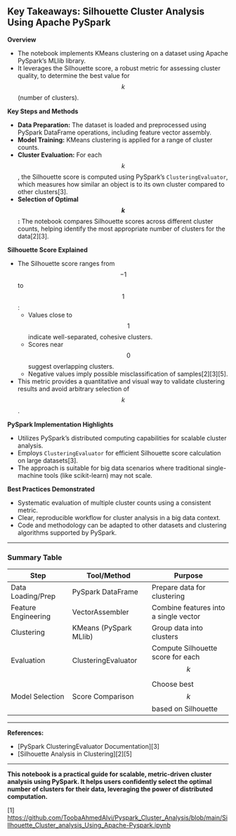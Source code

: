 ## Key Takeaways: Silhouette Cluster Analysis Using Apache PySpark

**Overview**

- The notebook implements KMeans clustering on a dataset using Apache PySpark’s MLlib library.
- It leverages the Silhouette score, a robust metric for assessing cluster quality, to determine the best value for $$k$$ (number of clusters).

**Key Steps and Methods**

- **Data Preparation:** The dataset is loaded and preprocessed using PySpark DataFrame operations, including feature vector assembly.
- **Model Training:** KMeans clustering is applied for a range of cluster counts.
- **Cluster Evaluation:** For each $$k$$, the Silhouette score is computed using PySpark’s `ClusteringEvaluator`, which measures how similar an object is to its own cluster compared to other clusters[3].
- **Selection of Optimal $$k$$:** The notebook compares Silhouette scores across different cluster counts, helping identify the most appropriate number of clusters for the data[2][3].

**Silhouette Score Explained**

- The Silhouette score ranges from $$-1$$ to $$1$$:
  - Values close to $$1$$ indicate well-separated, cohesive clusters.
  - Scores near $$0$$ suggest overlapping clusters.
  - Negative values imply possible misclassification of samples[2][3][5].
- This metric provides a quantitative and visual way to validate clustering results and avoid arbitrary selection of $$k$$.

**PySpark Implementation Highlights**

- Utilizes PySpark’s distributed computing capabilities for scalable cluster analysis.
- Employs `ClusteringEvaluator` for efficient Silhouette score calculation on large datasets[3].
- The approach is suitable for big data scenarios where traditional single-machine tools (like scikit-learn) may not scale.

**Best Practices Demonstrated**

- Systematic evaluation of multiple cluster counts using a consistent metric.
- Clear, reproducible workflow for cluster analysis in a big data context.
- Code and methodology can be adapted to other datasets and clustering algorithms supported by PySpark.

---

### Summary Table

| Step                     | Tool/Method                | Purpose                                  |
|--------------------------|----------------------------|-------------------------------------------|
| Data Loading/Prep        | PySpark DataFrame          | Prepare data for clustering               |
| Feature Engineering      | VectorAssembler            | Combine features into a single vector     |
| Clustering               | KMeans (PySpark MLlib)     | Group data into clusters                  |
| Evaluation               | ClusteringEvaluator        | Compute Silhouette score for each $$k$$   |
| Model Selection          | Score Comparison           | Choose best $$k$$ based on Silhouette     |

---

**References:**  
- [PySpark ClusteringEvaluator Documentation][3]  
- [Silhouette Analysis in Clustering][2][5]

---

**This notebook is a practical guide for scalable, metric-driven cluster analysis using PySpark. It helps users confidently select the optimal number of clusters for their data, leveraging the power of distributed computation.**

[1] https://github.com/ToobaAhmedAlvi/Pyspark_Cluster_Analysis/blob/main/Sillhouette_Cluster_analysis_Using_Apache-Pyspark.ipynb
